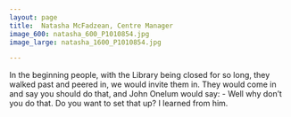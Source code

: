 ```yaml
---
layout: page
title:  Natasha McFadzean, Centre Manager
image_600: natasha_600_P1010854.jpg
image_large: natasha_1600_P1010854.jpg

---
```

In the beginning people, with the Library being closed for so long, they walked past and peered in, we would invite them in. They would come in and say you should do that, and John Onelum would say: - Well why don’t you do that. Do you want to set that up? I learned from him.  
